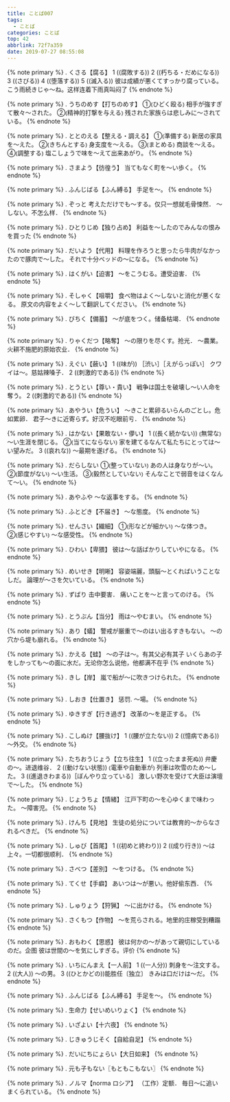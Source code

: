 ```yaml
---
title: ことば007
tags:
  - ことば
categories: ことば
top: 42
abbrlink: 72f7a359
date: 2019-07-27 08:55:08
---
```


<!--more-->

{% note primary %}
.
くさる【腐る】
1 ((腐敗する))
2 ((朽ちる・だめになる))
3 ((さびる))
4 ((堕落する))
5 ((滅入る))
彼は成績が悪くてすっかり腐っている。
こう雨続きじゃ〜ね。这样连着下雨真叫闷了
{% endnote %}



{% note primary %}
.
うちのめす【打ちのめす】
①⦅ひどく殴る⦆
相手が強すぎて散々～された。
②⦅精神的打撃を与える⦆
残された家族らは悲しみに～されている。
{% endnote %}



{% note primary %}
.
ととのえる【整える・調える】
①⦅準備する⦆
新居の家具を～えた。
②⦅きちんとする⦆
身支度を～える。
③⦅まとめる⦆
商談を～える。
④⦅調整する⦆
塩こしょうで味を～えて出来あがり。
{% endnote %}



{% note primary %}
.
さまよう【彷徨う】
当てもなく町を～い歩く。
{% endnote %}



{% note primary %}
.
ふんじばる【ふん縛る】
手足を〜。
{% endnote %}



{% note primary %}
.
ぞっと
考えただけでも〜する。仅只一想就毛骨悚然．
〜しない。不怎么样．
{% endnote %}



{% note primary %}
.
ひとりじめ【独り占め】
利益を～したのでみんなの恨みを買った
{% endnote %}



{% note primary %}
.
だいよう【代用】
料理を作ろうと思ったら牛肉がなかったので豚肉で～した。
それで十分ベッドの～になる。
{% endnote %}



{% note primary %}
.
はくがい【迫害】
〜をこうむる。遭受迫害．
{% endnote %}



{% note primary %}
.
そしゃく【咀嚼】
食べ物はよく〜しないと消化が悪くなる。
原文の内容をよく～して翻訳してください。
{% endnote %}



{% note primary %}
.
びちく【備蓄】
〜が底をつく。储备枯竭．
{% endnote %}



{% note primary %}
.
りゃくだつ【略奪】
〜の限りを尽くす。抢光．
〜農業。火耕不施肥的原始农业．
{% endnote %}



{% note primary %}
.
えぐい【蘞い】
1 ((味が)) ［渋い］［えがらっぽい］
クワイは〜。慈姑辣嗓子．
2 ((刺激的である))
{% endnote %}



{% note primary %}
.
とうとい【尊い・貴い】
戦争は国土を破壊し～い人命を奪う。
2 ((刺激的である))
{% endnote %}



{% note primary %}
.
あやうい【危うい】
～きこと累卵るいらんのごとし。危如累卵．
君子～きに近寄らず。好汉不吃眼前亏．
{% endnote %}



{% note primary %}
.
はかない【果敢ない・儚い】
1 ((長く続かない)) ⦅無常な⦆ 
～い生涯を閉じる。
②⦅当てにならない⦆ 
家を建てるなんて私たちにとっては～い望みだ。
3 ((哀れな)) 
〜最期を遂げる。
{% endnote %}



{% note primary %}
.
だらしない
①⦅整っていない⦆
あの人は身なりが～い。
②⦅節度がない⦆ 
～い生活。
③⦅毅然としていない⦆ 
そんなことで弱音をはくなんて～い。
{% endnote %}



{% note primary %}
.
あやふや
〜な返事をする。
{% endnote %}



{% note primary %}
.
ふとどき【不届き】
〜な態度。
{% endnote %}



{% note primary %}
.
せんさい【繊細】
①⦅形などが細かい⦆
～な体つき。
②⦅感じやすい⦆ 
～な感受性。
{% endnote %}



{% note primary %}
.
ひわい【卑猥】
彼は〜な話ばかりしていやになる。
{% endnote %}



{% note primary %}
.
めいせき【明晰】
容姿端麗，頭脳～とくればいうことなしだ。
論理が～さを欠いている。
{% endnote %}



{% note primary %}
.
ずばり
击中要害．
痛いことを〜と言ってのける。
{% endnote %}



{% note primary %}
.
とうぶん【当分】
雨は〜やむまい。
{% endnote %}



{% note primary %}
.
あり【蟻】
警戒が厳重で～のはい出るすきもない。
～の穴から堤も崩れる。
{% endnote %}



{% note primary %}
.
かえる【蛙】
～の子は～。有其父必有其子
いくらあの子をしかっても～の面に水だ。无论你怎么说他，他都满不在乎
{% endnote %}



{% note primary %}
.
きし【岸】
嵐で船が〜に吹きつけられた。
{% endnote %}



{% note primary %}
.
しおき【仕置き】
惩罚.
〜場。
{% endnote %}



{% note primary %}
.
ゆきすぎ【行き過ぎ】
改革の〜を是正する。
{% endnote %}



{% note primary %}
.
こしぬけ【腰抜け】
1 ((腰が立たない))
2 ((憶病である))
〜外交。
{% endnote %}



{% note primary %}
.
たちおうじょう【立ち往生】
1 ((立ったまま死ぬ)) 
弁慶の〜。进退维谷．
2 ((動けない状態)) ⦅電車や自動車が⦆ 
列車は吹雪のため〜した。
3 ((進退きわまる))［ぼんやり立っている］
激しい野次を受けて大臣は演壇で～した。
{% endnote %}



{% note primary %}
.
じょうちょ【情緒】
江戸下町の～を心ゆくまで味わった。
〜障害児。
{% endnote %}



{% note primary %}
.
けんち【見地】
生徒の処分については教育的～からなされるべきだ。
{% endnote %}



{% note primary %}
.
しゅび【首尾】
1 ((初めと終わり))
2 ((成り行き)) 
〜は上々。一切都很顺利．
{% endnote %}



{% note primary %}
.
さべつ【差別】
〜をつける。
{% endnote %}



{% note primary %}
.
てくせ【手癖】
あいつは〜が悪い。他好偷东西．
{% endnote %}



{% note primary %}
.
しゅりょう【狩猟】
〜に出かける。
{% endnote %}



{% note primary %}
.
さくもつ【作物】
～を荒らされる。地里的庄稼受到糟蹋
{% endnote %}



{% note primary %}
.
おもわく【思惑】
彼は何かの〜があって親切にしているのだ。企图
彼は世間の〜を気にしすぎる。评价
{% endnote %}



{% note primary %}
.
いちにんまえ【一人前】
1 ((一人分)) 
刺身を〜注文する。
2 ((大人))
〜の男。
3 ((ひとかどの))能胜任〔独立〕
きみは口だけは〜だ。
{% endnote %}



{% note primary %}
.
ふんじばる【ふん縛る】
手足を〜。
{% endnote %}



{% note primary %}
.
生命力【せいめいりょく】
{% endnote %}



{% note primary %}
.
いざよい【十六夜】
{% endnote %}



{% note primary %}
.
じきゅうじそく【自給自足】
{% endnote %}



{% note primary %}
.
だいにちにょらい【大日如来】
{% endnote %}



{% note primary %}
.
元も子もない〖もともこもない〗
{% endnote %}



{% note primary %}
.
ノルマ【norma ロシア】
（工作）定额．
毎日〜に追いまくられている。
{% endnote %}

